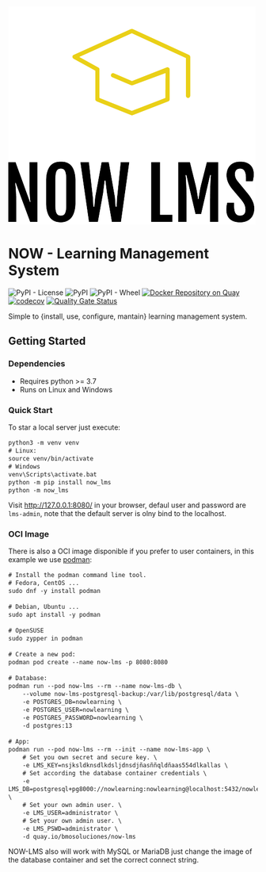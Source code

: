 ![Logo](https://raw.githubusercontent.com/bmosoluciones/now-lms/main/now_lms/static/icons/logo/logo_small.png)

# NOW - Learning Management System
![PyPI - License](https://img.shields.io/pypi/l/now_lms?color=brightgreen&logo=apache&logoColor=white)
![PyPI](https://img.shields.io/pypi/v/now_lms?color=brightgreen&label=version&logo=python&logoColor=white)
![PyPI - Wheel](https://img.shields.io/pypi/wheel/now_lms?logo=python&logoColor=white)
[![Docker Repository on Quay](https://quay.io/repository/bmosoluciones/now-lms/status "Docker Repository on Quay")](https://quay.io/repository/bmosoluciones/now-lms)
[![codecov](https://codecov.io/gh/bmosoluciones/now-lms/branch/main/graph/badge.svg?token=SFVXF6Y3R3)](https://codecov.io/gh/bmosoluciones/now-lms)
[![Quality Gate Status](https://sonarcloud.io/api/project_badges/measure?project=bmosoluciones_now-lms&metric=alert_status)](https://sonarcloud.io/dashboard?id=bmosoluciones_now-lms)

Simple to {install, use, configure, mantain} learning management system.

## Getting Started

### Dependencies

* Requires python >= 3.7
* Runs on Linux and Windows

### Quick Start

To star a local server just execute:

```
python3 -m venv venv
# Linux:
source venv/bin/activate
# Windows
venv\Scripts\activate.bat
python -m pip install now_lms
python -m now_lms
```

Visit http://127.0.0.1:8080/ in your browser, defaul user and password are `lms-admin`, note that the default server is olny bind to the localhost.

### OCI Image

There is also a OCI image disponible if you prefer to user containers, in this example we use [podman](https://podman.io/):

```
# Install the podman command line tool.
# Fedora, CentOS ...
sudo dnf -y install podman

# Debian, Ubuntu ...
sudo apt install -y podman

# OpenSUSE
sudo zypper in podman

# Create a new pod:
podman pod create --name now-lms -p 8080:8080

# Database:
podman run --pod now-lms --rm --name now-lms-db \
    --volume now-lms-postgresql-backup:/var/lib/postgresql/data \
    -e POSTGRES_DB=nowlearning \
    -e POSTGRES_USER=nowlearning \
    -e POSTGRES_PASSWORD=nowlearning \
    -d postgres:13

# App:
podman run --pod now-lms --rm --init --name now-lms-app \
    # Set you own secret and secure key. \
    -e LMS_KEY=nsjksldknsdlkdsljdnsdjñasññqldñaas554dlkallas \
    # Set according the database container credentials \
    -e LMS_DB=postgresql+pg8000://nowlearning:nowlearning@localhost:5432/nowlearning \
    # Set your own admin user. \ 
    -e LMS_USER=administrator \
    # Set your own admin user. \
    -e LMS_PSWD=administrator \  
    -d quay.io/bmosoluciones/now-lms

```

NOW-LMS also will work with MySQL or MariaDB just change the image of the database container and set the correct connect string.
